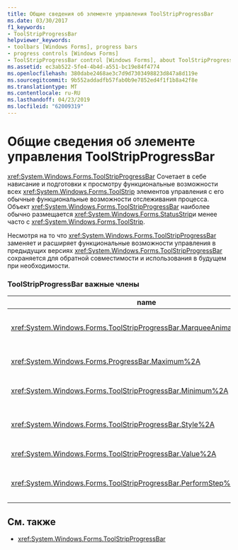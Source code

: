 ```yaml
---
title: Общие сведения об элементе управления ToolStripProgressBar
ms.date: 03/30/2017
f1_keywords:
- ToolStripProgressBar
helpviewer_keywords:
- toolbars [Windows Forms], progress bars
- progress controls [Windows Forms]
- ToolStripProgressBar control [Windows Forms], about ToolStripProgressBar control
ms.assetid: ec3ab522-5fe4-4b4d-a551-bc19e84f4774
ms.openlocfilehash: 380dabe2468ae3c7d9d7303498823d847a8d119e
ms.sourcegitcommit: 9b552addadfb57fab0b9e7852ed4f1f1b8a42f8e
ms.translationtype: MT
ms.contentlocale: ru-RU
ms.lasthandoff: 04/23/2019
ms.locfileid: "62009319"
---
```

# <a name="toolstripprogressbar-control-overview"></a>Общие сведения об элементе управления ToolStripProgressBar
<xref:System.Windows.Forms.ToolStripProgressBar> Сочетает в себе нависание и подготовки к просмотру функциональные возможности всех <xref:System.Windows.Forms.ToolStrip> элементов управления с его обычные функциональные возможности отслеживания процесса. Объект <xref:System.Windows.Forms.ToolStripProgressBar> наиболее обычно размещается <xref:System.Windows.Forms.StatusStrip>и менее часто с <xref:System.Windows.Forms.ToolStrip>.  
  
 Несмотря на то что <xref:System.Windows.Forms.ToolStripProgressBar> заменяет и расширяет функциональные возможности управления в предыдущих версиях <xref:System.Windows.Forms.ToolStripProgressBar> сохраняется для обратной совместимости и использования в будущем при необходимости.  
  
### <a name="important-toolstripprogressbar-members"></a>ToolStripProgressBar важные члены  
  
|name|Описание|  
|----------|-----------------|  
|<xref:System.Windows.Forms.ToolStripProgressBar.MarqueeAnimationSpeed%2A>|Возвращает или задает значение, представляющее задержку между каждым <xref:System.Windows.Forms.ProgressBarStyle.Marquee> обновлениями отображения в миллисекундах.|  
|<xref:System.Windows.Forms.ProgressBar.Maximum%2A>|Возвращает или задает верхнюю границу диапазона, устанавливаемого для данного <xref:System.Windows.Forms.ToolStripProgressBar>.|  
|<xref:System.Windows.Forms.ToolStripProgressBar.Minimum%2A>|Возвращает или задает нижнюю границу диапазона, устанавливаемого для данного <xref:System.Windows.Forms.ToolStripProgressBar>.|  
|<xref:System.Windows.Forms.ToolStripProgressBar.Style%2A>|Возвращает или задает стиль, <xref:System.Windows.Forms.ToolStripProgressBar> используется для отображения хода выполнения операции.|  
|<xref:System.Windows.Forms.ToolStripProgressBar.Value%2A>|Возвращает или задает текущее значение <xref:System.Windows.Forms.ToolStripProgressBar>.|  
|<xref:System.Windows.Forms.ToolStripProgressBar.PerformStep%2A>|Перемещает текущую позицию индикатора хода выполнения на сумму <xref:System.Windows.Forms.ToolStripProgressBar.Step%2A> свойство.|  
  
## <a name="see-also"></a>См. также

- <xref:System.Windows.Forms.ToolStripProgressBar>
